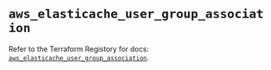 # `aws_elasticache_user_group_association`

Refer to the Terraform Registory for docs: [`aws_elasticache_user_group_association`](https://registry.terraform.io/providers/hashicorp/aws/5.13.1/docs/resources/elasticache_user_group_association).
